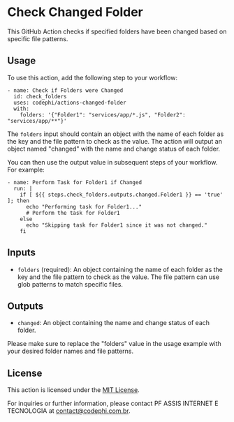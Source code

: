 # Check Changed Folder

This GitHub Action checks if specified folders have been changed based on specific file patterns.

## Usage

To use this action, add the following step to your workflow:

```
- name: Check if Folders were Changed
  id: check_folders
  uses: codephi/actions-changed-folder
  with:
    folders: '{"Folder1": "services/app/*.js", "Folder2": "services/app/**"}'
```
The `folders` input should contain an object with the name of each folder as the key and the file pattern to check as the value. The action will output an object named "changed" with the name and change status of each folder.

You can then use the output value in subsequent steps of your workflow. For example:

```
- name: Perform Task for Folder1 if Changed
  run: |
    if [ ${{ steps.check_folders.outputs.changed.Folder1 }} == 'true' ]; then
      echo "Performing task for Folder1..."
      # Perform the task for Folder1
    else
      echo "Skipping task for Folder1 since it was not changed."
    fi
```

## Inputs

- `folders` (required): An object containing the name of each folder as the key and the file pattern to check as the value. The file pattern can use glob patterns to match specific files.

## Outputs

- `changed`: An object containing the name and change status of each folder.

Please make sure to replace the "folders" value in the usage example with your desired folder names and file patterns.

## License

This action is licensed under the [MIT License](LICENSE).

For inquiries or further information, please contact PF ASSIS INTERNET E TECNOLOGIA at contact@codephi.com.br.

